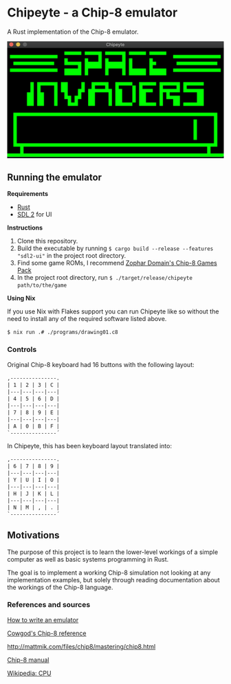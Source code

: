 # Chipeyte - a Chip-8 emulator

A Rust implementation of the Chip-8 emulator.

![Chipeyte running Space Invaders](./docs/images/chipeyte.png)

## Running the emulator

**Requirements**

- [Rust](https://www.rust-lang.org/)
- [SDL 2](https://www.libsdl.org/download-2.0.php) for UI

**Instructions**

1. Clone this repository.
2. Build the executable by running `$ cargo build --release --features "sdl2-ui"` in the project root directory.
3. Find some game ROMs, I recommend [Zophar Domain's Chip-8 Games Pack](https://www.zophar.net/pdroms/chip8/chip-8-games-pack.html)
4. In the project root directory, run `$ ./target/release/chipeyte path/to/the/game`

**Using Nix**

If you use Nix with Flakes support you can run Chipeyte like so without the need to install any of the required software listed above.

``` shell
$ nix run .# ./programs/drawing01.c8
```

### Controls

Original Chip-8 keyboard had 16 buttons with the following layout:

``` asciidoc
,---------------.
| 1 | 2 | 3 | C |
|---|---|---|---|
| 4 | 5 | 6 | D |
|---|---|---|---|
| 7 | 8 | 9 | E |
|---|---|---|---|
| A | 0 | B | F |
`---------------´
```

In Chipeyte, this has been keyboard layout translated into:

``` asciidoc
,---------------.
| 6 | 7 | 8 | 9 |
|---|---|---|---|
| Y | U | I | O |
|---|---|---|---|
| H | J | K | L |
|---|---|---|---|
| N | M | , | . |
`---------------´
```

## Motivations

The purpose of this project is to learn the lower-level workings of a simple computer as well as basic systems programming in Rust.

The goal is to implement a working Chip-8 simulation not looking at any implementation examples, but solely through reading documentation about the workings of the Chip-8 language.

### References and sources

[How to write an emulator](http://www.emulation.org/EMUL8/HOWTO.html)

[Cowgod's Chip-8 reference](http://devernay.free.fr/hacks/chip8/C8TECH10.HTM)

<http://mattmik.com/files/chip8/mastering/chip8.html>

[Chip-8 manual](https://storage.googleapis.com/wzukusers/user-34724694/documents/5c83d6a5aec8eZ0cT194/CHIP-8%20Classic%20Manual%20Rev%201.3.pdf)

[Wikipedia: CPU](https://en.wikipedia.org/wiki/Central_processing_unit)
